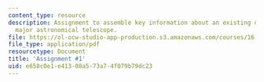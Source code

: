 ```yaml
---
content_type: resource
description: Assignment to assemble key information about an existing design of a
  major astronomical telescope.
file: https://ol-ocw-studio-app-production.s3.amazonaws.com/courses/16-89j-space-systems-engineering-spring-2007/e658c0e1e41308a573a74f079b79dc23_assignment_1.pdf
file_type: application/pdf
resourcetype: Document
title: 'Assignment #1'
uid: e658c0e1-e413-08a5-73a7-4f079b79dc23
---
```

